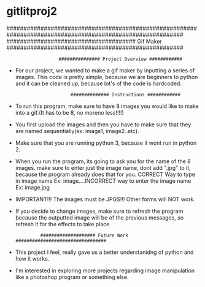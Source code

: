 # gitlitproj2
############################################################################################################
######################################  Gif Maker   ####################################################
             

 
                       ############### Project Overview ############
                       
- For our project, we wanted to make a gif maker by inputting a series of images.
This code is pretty simple, because we are beginners to python and it can be cleaned up, because lot's
of the code is hardcoded. 


                          ############## Instructions ############
                          
- To run this program, make sure to have 8 images you would like to make into a gif.(It has to be 8, no moreno less!!!!)

- You first upload the images and then you have to make sure that they are named 
sequentially(ex: image1, image2..etc).

- Make sure that you are running python 3, because it wont run in python 2.

- When you run the program, its going to ask you for the name of the 8 images. make sure
to enter just the image name, dont add ".jpg" to it, because the program already does that for you. 
CORRECT Way to type in image name Ex: image....INCORRECT way to enter the image name Ex: image.jpg

- IMPORTANT!!! The images must be JPGS!!! Other forms will NOT work.

- If you decide to change images, make sure to refresh the program because the outputted image will be
of the previous messages, so refresh it for the effects to take place



               #################### Future Work #################################
               
- This project I feel, really gave us a better understanidng of python and how it works.
- I'm interested in exploring more projects regarding image manipulation like a photoshop program or something else.








